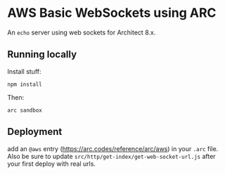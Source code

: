 # AWS Basic WebSockets using ARC

An `echo` server using web sockets for Architect 8.x.

## Running locally

Install stuff:
```shell
npm install
```

Then:

```shell
arc sandbox
```

## Deployment
 add an `@aws` entry (https://arc.codes/reference/arc/aws) in your `.arc` file.
 Also be sure to update `src/http/get-index/get-web-socket-url.js` after your first deploy with real urls.
